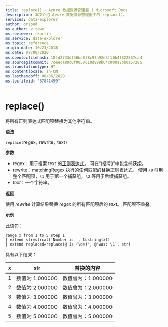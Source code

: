 ```yaml
---
title: replace() - Azure 数据资源管理器 | Microsoft Docs
description: 本文介绍 Azure 数据资源管理器中的 replace()。
services: data-explorer
author: orspod
ms.author: v-tawe
ms.reviewer: rkarlin
ms.service: data-explorer
ms.topic: reference
origin.date: 10/23/2018
ms.date: 08/06/2020
ms.openlocfilehash: 18fd2733df36bd6f8c97a92e3f10b4f822567ca4
ms.sourcegitcommit: 7ceeca89c0f0057610d998b64c000a2bb0a57285
ms.translationtype: HT
ms.contentlocale: zh-CN
ms.lasthandoff: 08/06/2020
ms.locfileid: "87841499"
---
```

# <a name="replace"></a>replace()

将所有正则表达式匹配项替换为其他字符串。

**语法**

`replace(`regex`,` rewrite`,` text`)`  

**参数**

* regex：用于搜索 text 的[正则表达式](https://github.com/google/re2/wiki/Syntax)。 可在“(括号)”中包含捕获组。 
* rewrite：matchingRegex 执行的任何匹配的替换正则表达式。 使用 `\0` 引用整个匹配项，`\1` 用于第一个捕获组，`\2` 等用于后续捕获组。
* *text*：一个字符串。

**返回**

使用 *rewrite* 计算结果替换 *regex* 的所有匹配项后的 *text*。 匹配项不重叠。

**示例**

此语句：

```kusto
range x from 1 to 5 step 1
| extend str=strcat('Number is ', tostring(x))
| extend replaced=replace(@'is (\d+)', @'was: \1', str)
```

具有以下结果：

| x    | str | 替换的内容|
|---|---|---|
| 1    | 数值为 1.000000  | 数值曾为：1.000000|
| 2    | 数值为 2.000000  | 数值曾为：2.000000|
| 3    | 数值为 3.000000  | 数值曾为：3.000000|
| 4    | 数值为 4.000000  | 数值曾为：4.000000|
| 5    | 数值为 5.000000  | 数值曾为：5.000000|
 